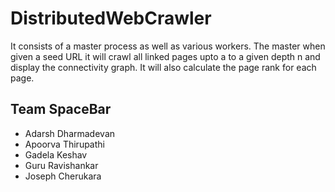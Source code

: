 # DistributedWebCrawler

It consists of a master process as well as various workers. The master when given a seed URL it will crawl all linked pages upto a to a given depth n and display the connectivity graph. It will also calculate the page rank for each page.

## Team SpaceBar
* Adarsh Dharmadevan
* Apoorva Thirupathi
* Gadela Keshav
* Guru Ravishankar
* Joseph Cherukara
